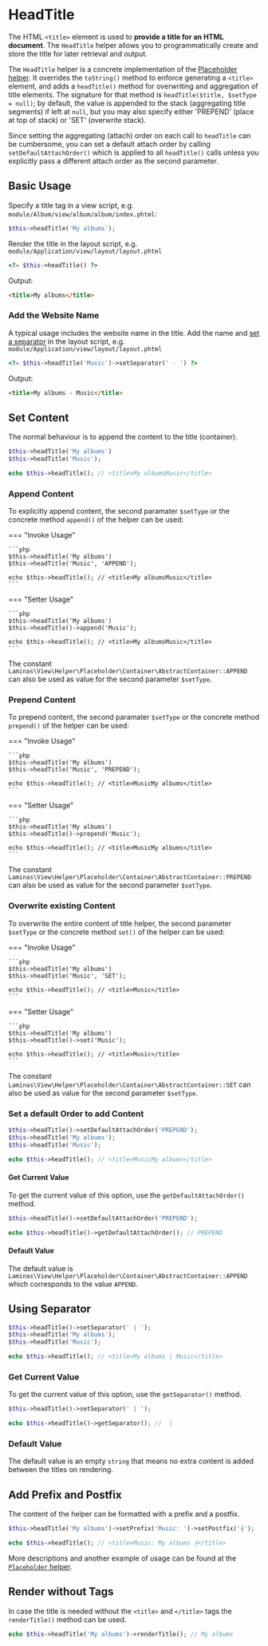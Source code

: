 # HeadTitle

The HTML `<title>` element is used to **provide a title for an HTML document**.
The `HeadTitle` helper allows you to programmatically create and store the title
for later retrieval and output.

The `HeadTitle` helper is a concrete implementation of the [Placeholder helper](placeholder.md).
It overrides the `toString()` method to enforce generating a `<title>` element,
and adds a `headTitle()` method for overwriting and aggregation of title
elements. The signature for that method is `headTitle($title, $setType = null)`;
by default, the value is appended to the stack (aggregating title segments) if
left at `null`, but you may also specify either 'PREPEND' (place at top of
stack) or 'SET' (overwrite stack).

Since setting the aggregating (attach) order on each call to `headTitle` can be
cumbersome, you can set a default attach order by calling
`setDefaultAttachOrder()` which is applied to all `headTitle()` calls unless you
explicitly pass a different attach order as the second parameter.

## Basic Usage

Specify a title tag in a view script, e.g.
`module/Album/view/album/album/index.phtml`:

```php
$this->headTitle('My albums');
```

Render the title in the layout script, e.g.
`module/Application/view/layout/layout.phtml`

```php
<?= $this->headTitle() ?>
```

Output:

```html
<title>My albums</title>
```

### Add the Website Name

A typical usage includes the website name in the title. Add the name and [set a
separator](#using-separator) in the layout script, e.g.
`module/Application/view/layout/layout.phtml`

```php
<?= $this->headTitle('Music')->setSeparator(' - ') ?>
```

Output:

```html
<title>My albums - Music</title>
```

## Set Content

The normal behaviour is to append the content to the title (container).

```php
$this->headTitle('My albums')
$this->headTitle('Music');

echo $this->headTitle(); // <title>My albumsMusic</title>
```

### Append Content

To explicitly append content, the second paramater `$setType` or the concrete
method `append()` of the helper can be used:

=== "Invoke Usage"
<!-- markdownlint-disable-next-line code-block-style -->
    ```php
    $this->headTitle('My albums')
    $this->headTitle('Music', 'APPEND');

    echo $this->headTitle(); // <title>My albumsMusic</title>
    ```

=== "Setter Usage"
<!-- markdownlint-disable-next-line code-block-style -->
    ```php
    $this->headTitle('My albums')
    $this->headTitle()->append('Music');

    echo $this->headTitle(); // <title>My albumsMusic</title>
    ```

The constant `Laminas\View\Helper\Placeholder\Container\AbstractContainer::APPEND`
can also be used as value for the second parameter `$setType`.

### Prepend Content

To prepend content, the second paramater `$setType` or the concrete method
`prepend()` of the helper can be used:

=== "Invoke Usage"
<!-- markdownlint-disable-next-line code-block-style -->
    ```php
    $this->headTitle('My albums')
    $this->headTitle('Music', 'PREPEND');

    echo $this->headTitle(); // <title>MusicMy albums</title>
    ```

=== "Setter Usage"
<!-- markdownlint-disable-next-line code-block-style -->
    ```php
    $this->headTitle('My albums')
    $this->headTitle()->prepend('Music');

    echo $this->headTitle(); // <title>MusicMy albums</title>
    ```

The constant `Laminas\View\Helper\Placeholder\Container\AbstractContainer::PREPEND`
can also be used as value for the second parameter `$setType`.

### Overwrite existing Content

To overwrite the entire content of title helper, the second parameter `$setType`
or the concrete method `set()` of the helper can be used:

=== "Invoke Usage"
<!-- markdownlint-disable-next-line code-block-style -->
    ```php
    $this->headTitle('My albums')
    $this->headTitle('Music', 'SET');

    echo $this->headTitle(); // <title>Music</title>
    ```

=== "Setter Usage"
<!-- markdownlint-disable-next-line code-block-style -->
    ```php
    $this->headTitle('My albums')
    $this->headTitle()->set('Music');

    echo $this->headTitle(); // <title>Music</title>
    ```

The constant `Laminas\View\Helper\Placeholder\Container\AbstractContainer::SET`
can also be used as value for the second parameter `$setType`.

### Set a default Order to add Content

```php
$this->headTitle()->setDefaultAttachOrder('PREPEND');
$this->headTitle('My albums');
$this->headTitle('Music');

echo $this->headTitle(); // <title>MusicMy albums</title>
```

#### Get Current Value

To get the current value of this option, use the `getDefaultAttachOrder()`
method.

```php
$this->headTitle()->setDefaultAttachOrder('PREPEND');

echo $this->headTitle()->getDefaultAttachOrder(); // PREPEND
```

#### Default Value

The default value is
`Laminas\View\Helper\Placeholder\Container\AbstractContainer::APPEND` which
corresponds to the value `APPEND`.

## Using Separator

```php
$this->headTitle()->setSeparator(' | ');
$this->headTitle('My albums');
$this->headTitle('Music');

echo $this->headTitle(); // <title>My albums | Music</title>
```

### Get Current Value

To get the current value of this option, use the `getSeparator()`
method.

```php
$this->headTitle()->setSeparator(' | ');

echo $this->headTitle()->getSeparator(); //  |
```

### Default Value

The default value is an empty `string` that means no extra content is added
between the titles on rendering.

## Add Prefix and Postfix

The content of the helper can be formatted with a prefix and a postfix.

```php
$this->headTitle('My albums')->setPrefix('Music: ')->setPostfix('𝄞');

echo $this->headTitle(); // <title>Music: My albums 𝄞</title>
```

More descriptions and another example of usage can be found at the
[`Placeholder` helper](placeholder.md#aggregate-content).

## Render without Tags

In case the title is needed without the `<title>` and `</title>` tags the
`renderTitle()` method can be used.

```php
echo $this->headTitle('My albums')->renderTitle(); // My albums
```
